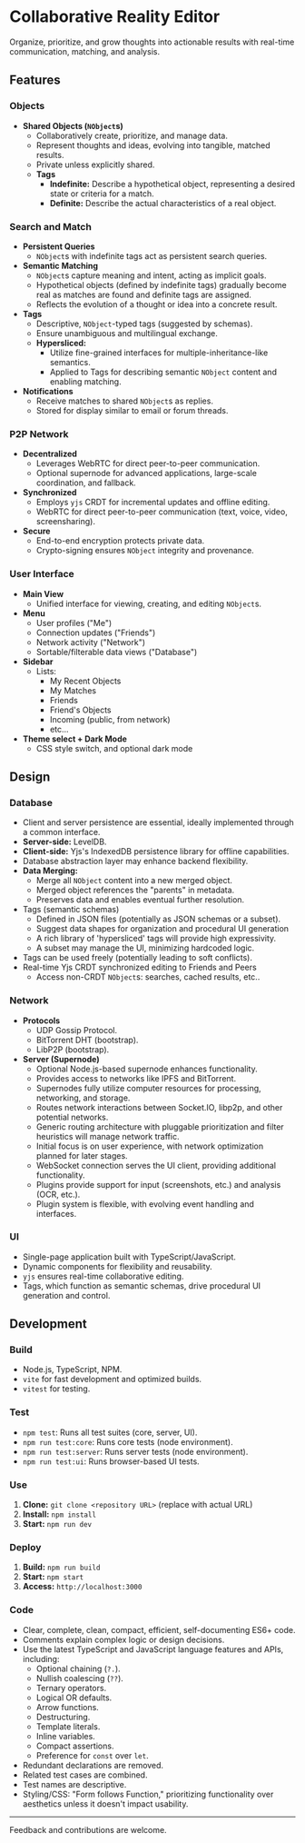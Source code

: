 # Collaborative Reality Editor

Organize, prioritize, and grow thoughts into actionable results with real-time communication, matching, and analysis.

## Features

### Objects

- **Shared Objects (`NObject`s)**
    - Collaboratively create, prioritize, and manage data.
    - Represent thoughts and ideas, evolving into tangible, matched results.
    - Private unless explicitly shared.
    - **Tags**
        - **Indefinite:** Describe a hypothetical object, representing a desired state or criteria for a match.
        - **Definite:** Describe the actual characteristics of a real object.

### Search and Match

- **Persistent Queries**
    - `NObject`s with indefinite tags act as persistent search queries.
- **Semantic Matching**
    - `NObject`s capture meaning and intent, acting as implicit goals.
    - Hypothetical objects (defined by indefinite tags) gradually become real as matches are found and definite
      tags are assigned.
    - Reflects the evolution of a thought or idea into a concrete result.
- **Tags**
    - Descriptive, `NObject`-typed tags (suggested by schemas).
    - Ensure unambiguous and multilingual exchange.
    - **Hypersliced:**
        - Utilize fine-grained interfaces for multiple-inheritance-like semantics.
        - Applied to Tags for describing semantic `NObject` content and enabling matching.
- **Notifications**
    - Receive matches to shared `NObject`s as replies.
    - Stored for display similar to email or forum threads.

### P2P Network

- **Decentralized**
    - Leverages WebRTC for direct peer-to-peer communication.
    - Optional supernode for advanced applications, large-scale coordination, and fallback.
- **Synchronized**
    - Employs `yjs` CRDT for incremental updates and offline editing.
    - WebRTC for direct peer-to-peer communication (text, voice, video, screensharing).
- **Secure**
    - End-to-end encryption protects private data.
    - Crypto-signing ensures `NObject` integrity and provenance.

### User Interface

- **Main View**
    - Unified interface for viewing, creating, and editing `NObject`s.
- **Menu**
    - User profiles ("Me")
    - Connection updates ("Friends")
    - Network activity ("Network")
    - Sortable/filterable data views ("Database")
- **Sidebar**
    - Lists:
        - My Recent Objects
        - My Matches
        - Friends
        - Friend's Objects
        - Incoming (public, from network)
        - etc...
- **Theme select + Dark Mode**
    - CSS style switch, and optional dark mode

## Design

### Database

- Client and server persistence are essential, ideally implemented through a common interface.
- **Server-side:** LevelDB.
- **Client-side:** Yjs's IndexedDB persistence library for offline capabilities.
- Database abstraction layer may enhance backend flexibility.
- **Data Merging:**
    - Merge all `NObject` content into a new merged object.
    - Merged object references the "parents" in metadata.
    - Preserves data and enables eventual further resolution.
- Tags (semantic schemas)
    - Defined in JSON files (potentially as JSON schemas or a subset).
    - Suggest data shapes for organization and procedural UI generation
    - A rich library of 'hypersliced' tags will provide high expressivity.
    - A subset may manage the UI, minimizing hardcoded logic.
- Tags can be used freely (potentially leading to soft conflicts).
- Real-time Yjs CRDT synchronized editing to Friends and Peers
    - Access non-CRDT `NObject`s: searches, cached results, etc..

### Network

- **Protocols**
    - UDP Gossip Protocol.
    - BitTorrent DHT (bootstrap).
    - LibP2P (bootstrap).
- **Server (Supernode)**
    - Optional Node.js-based supernode enhances functionality.
    - Provides access to networks like IPFS and BitTorrent.
    - Supernodes fully utilize computer resources for processing, networking, and storage.
    - Routes network interactions between Socket.IO, libp2p, and other potential networks.
    - Generic routing architecture with pluggable prioritization and filter heuristics will manage network traffic.
    - Initial focus is on user experience, with network optimization planned for later stages.
    - WebSocket connection serves the UI client, providing additional functionality.
    - Plugins provide support for input (screenshots, etc.) and analysis (OCR, etc.).
    - Plugin system is flexible, with evolving event handling and interfaces.

### UI

- Single-page application built with TypeScript/JavaScript.
- Dynamic components for flexibility and reusability.
- `yjs` ensures real-time collaborative editing.
- Tags, which function as semantic schemas, drive procedural UI generation and control.

## Development

### Build

- Node.js, TypeScript, NPM.
- `vite` for fast development and optimized builds.
- `vitest` for testing.

### Test

- `npm test`: Runs all test suites (core, server, UI).
- `npm run test:core`: Runs core tests (node environment).
- `npm run test:server`: Runs server tests (node environment).
- `npm run test:ui`: Runs browser-based UI tests.

### Use

1. **Clone:** `git clone <repository URL>` (replace with actual URL)
2. **Install:** `npm install`
3. **Start:** `npm run dev`

### Deploy

1. **Build:** `npm run build`
2. **Start:** `npm start`
3. **Access:** `http://localhost:3000`

### Code

- Clear, complete, clean, compact, efficient, self-documenting ES6+ code.
- Comments explain complex logic or design decisions.
- Use the latest TypeScript and JavaScript language features and APIs, including:
    - Optional chaining (`?.`).
    - Nullish coalescing (`??`).
    - Ternary operators.
    - Logical OR defaults.
    - Arrow functions.
    - Destructuring.
    - Template literals.
    - Inline variables.
    - Compact assertions.
    - Preference for `const` over `let`.
- Redundant declarations are removed.
- Related test cases are combined.
- Test names are descriptive.
- Styling/CSS: "Form follows Function," prioritizing functionality over aesthetics unless it doesn't impact usability.

---

Feedback and contributions are welcome.
